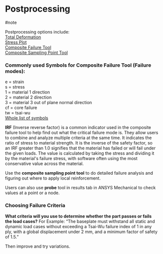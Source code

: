 # Postprocessing
#note 

Postprocessing options include:  
[Total Deformation](https://ansyshelp.ansys.com/public//Views/Secured/corp/v251/en/acp_tut/acp_tut7_postprocess.html#acp-tut7-mech-deform)  
[Stress Plot](https://ansyshelp.ansys.com/public//Views/Secured/corp/v251/en/acp_tut/acp_tut7_postprocess.html#acp-tut7-stress-plot)  
[Composite Failure Tool](https://ansyshelp.ansys.com/public//Views/Secured/corp/v251/en/acp_tut/acp_tut7_postprocess.html#acp-tut7-mech-failure)  
[Composite Sampling Point Tool](https://ansyshelp.ansys.com/public//Views/Secured/corp/v251/en/acp_tut/acp_tut7_postprocess.html#acp_tut7_tttp_acppost)

### Commonly used Symbols for Composite Failure Tool (Failure modes):  
e = strain  
s = stress  
1 = material 1 direction  
2 = material 2 direction  
3 = material 3 out of plane normal direction  
cf = core failure  
tw = tsai-wu  
[Whole list of symbols](https://ansyshelp.ansys.com/public/account/secured?returnurl=/Views/Secured/corp/v242/en/acp_tut/acp_tut7_postprocess.html)

**IRF** (Inverse reverse factor) is a common indicator used in the composite failure tool to help find out what the critical failure mode is. They allow users to combine and analyze multiple criteria at the same time. It indicates the ratio of stress to material strength. It is the inverse of the safety factor, so an IRF greater than 1.0 signifies that the material has failed or will fail under the given loads. The value is calculated by taking the stress and dividing it by the material's failure stress, with software often using the most conservative value across the material.

Use the **composite sampling point tool** to do detailed failure analysis and figuring out where to apply local reinforcement.

Users can also use **probe** tool in results tab in ANSYS Mechanical to check values at a point or a node.

### Choosing Failure Criteria
**What criteria will you use to determine whether the part passes or fails the load cases?** 
For Example: “The baseplate must withstand all static and dynamic load cases without exceeding a Tsai-Wu failure index of 1 in any ply, with a global displacement under 2 mm, and a minimum factor of safety of 1.5.”

Then improve and try variations.